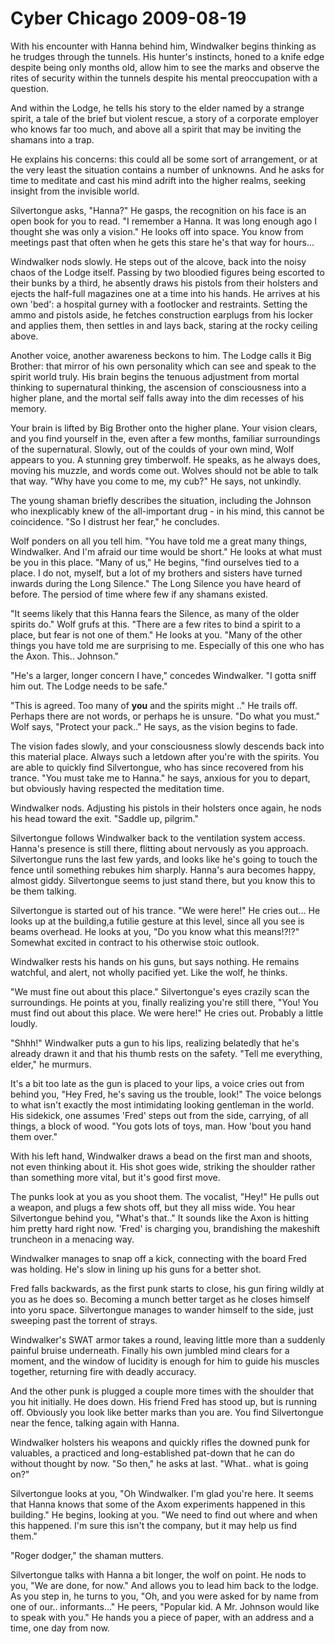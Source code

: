 <!-- TITLE: Cyber Chicago 2009-08-19 -->
<!-- SUBTITLE: A game log for Cyber Chicago -->

# Cyber Chicago 2009-08-19

With his encounter with Hanna behind him, Windwalker begins thinking as he trudges through the tunnels. His hunter's instincts, honed to a knife edge despite being only months old, allow him to see the marks and observe the rites of security within the tunnels despite his mental preoccupation with a question.

And within the Lodge, he tells his story to the elder named by a strange spirit, a tale of the brief but violent rescue, a story of a corporate employer who knows far too much, and above all a spirit that may be inviting the shamans into a trap.

He explains his concerns: this could all be some sort of arrangement, or at the very least the situation contains a number of unknowns. And he asks for time to meditate and cast his mind adrift into the higher realms, seeking insight from the invisible world.

Silvertongue asks, "Hanna?" He gasps, the recognition on his face is an open book for you to read. "I remember a Hanna. It was long enough ago I thought she was only a vision." He looks off into space. You know from meetings past that often when he gets this stare he's that way for hours...

Windwalker nods slowly. He steps out of the alcove, back into the noisy chaos of the Lodge itself. Passing by two bloodied figures being escorted to their bunks by a third, he absently draws his pistols from their holsters and ejects the half-full magazines one at a time into his hands. He arrives at his own 'bed': a hospital gurney with a footlocker and restraints. Setting the ammo and pistols aside, he fetches construction earplugs from his locker and applies them, then settles in and lays back, staring at the rocky ceiling above.

Another voice, another awareness beckons to him. The Lodge calls it Big Brother: that mirror of his own personality which can see and speak to the spirit world truly. His brain begins the tenuous adjustment from mortal thinking to supernatural thinking, the ascension of consciousness into a higher plane, and the mortal self falls away into the dim recesses of his memory.

Your brain is lifted by Big Brother onto the higher plane. Your vision clears, and you find yourself in the, even after a few months, familiar surroundings of the supernatural. Slowly, out of the coulds of your own mind, Wolf appears to you. A stunning grey timberwolf. He speaks, as he always does, moving his muzzle, and words come out. Wolves should not be able to talk that way. "Why have you come to me, my cub?" He says, not unkindly.

The young shaman briefly describes the situation, including the Johnson who inexplicably knew of the all-important drug - in his mind, this cannot be coincidence. "So I distrust her fear," he concludes.

Wolf ponders on all you tell him. "You have told me a great many things, Windwalker. And I'm afraid our time would be short." He looks at what must be you in this place. "Many of us," He begins, "find ourselves tied to a place. I do not, myself, but a lot of my brothers and sisters have turned inwards during the Long Silence." The Long Silence you have heard of before. The persiod of time where few if any shamans existed.

"It seems likely that this Hanna fears the Silence, as many of the older spirits do." Wolf grufs at this. "There are a few rites to bind a spirit to a place, but fear is not one of them." He looks at you. "Many of the other things you have told me are surprising to me. Especially of this one who has the Axon. This.. Johnson."

"He's a larger, longer concern I have," concedes Windwalker. "I gotta sniff him out. The Lodge needs to be safe."

"This is agreed. Too many of **you** and the spirits might .." He trails off. Perhaps there are not words, or perhaps he is unsure. "Do what you must." Wolf says, "Protect your pack.." He says, as the vision begins to fade.

The vision fades slowly, and your consciousness slowly descends back into this material place. Always such a letdown after you're with the spirits. You are able to quickly find Silvertongue, who has since recovered from his trance. "You must take me to Hanna." he says, anxious for you to depart, but obviously having respected the meditation time.

Windwalker nods. Adjusting his pistols in their holsters once again, he nods his head toward the exit. "Saddle up, pilgrim."

Silvertongue follows Windwalker back to the ventilation system access. Hanna's presence is still there, flitting about nervously as you approach. Silvertongue runs the last few yards, and looks like he's going to touch the fence until something rebukes him sharply. Hanna's aura becomes happy, almost giddy. Silvertongue seems to just stand there, but you know this to be them talking.

Silvertongue is started out of his trance. "We were here!" He cries out... He looks up at the building,a futilie gesture at this level, since all you see is beams overhead. He looks at you, "Do you know what this means!?!?" Somewhat excited in contract to his otherwise stoic outlook.

Windwalker rests his hands on his guns, but says nothing. He remains watchful, and alert, not wholly pacified yet. Like the wolf, he thinks.

"We must fine out about this place." Silvertongue's eyes crazily scan the surroundings. He points at you, finally realizing you're still there, "You! You must find out about this place. We were here!" He cries out. Probably a little loudly.

"Shhh!" Windwalker puts a gun to his lips, realizing belatedly that he's already drawn it and that his thumb rests on the safety. "Tell me everything, elder," he murmurs.

It's a bit too late as the gun is placed to your lips, a voice cries out from behind you, "Hey Fred, he's saving us the trouble, look!" The voice belongs to what isn't exactly the most intimidating looking gentleman in the world. His sidekick, one assumes 'Fred' steps out from the side, carrying, of all things, a block of wood. "You gots lots of toys, man. How 'bout you hand them over."

With his left hand, Windwalker draws a bead on the first man and shoots, not even thinking about it. His shot goes wide, striking the shoulder rather than something more vital, but it's good first move.

The punks look at you as you shoot them. The vocalist, "Hey!" He pulls out a weapon, and plugs a few shots off, but they all miss wide. You hear Silvertongue behind you, "What's that.." It sounds like the Axon is hitting him pretty hard right now. 'Fred' is charging you, brandishing the makeshift truncheon in a menacing way.

Windwalker manages to snap off a kick, connecting with the board Fred was holding. He's slow in lining up his guns for a better shot.

Fred falls backwards, as the first punk starts to close, his gun firing wildly at you as he does so. Becoming a munch better target as he closes himself into yoru space. Silvertongue manages to wander himself to the side, just sweeping past the torrent of strays.

Windwalker's SWAT armor takes a round, leaving little more than a suddenly painful bruise underneath. Finally his own jumbled mind clears for a moment, and the window of lucidity is enough for him to guide his muscles together, returning fire with deadly accuracy.

And the other punk is plugged a couple more times with the shoulder that you hit initially. He does down. His friend Fred has stood up, but is running off. Obviously you look like better marks than you are. You find Silvertongue near the fence, talking again with Hanna.

Windwalker holsters his weapons and quickly rifles the downed punk for valuables, a practiced and long-established pat-down that he can do without thought by now. "So then," he asks at last. "What.. what is going on?"

Silvertongue looks at you, "Oh Windwalker. I'm glad you're here. It seems that Hanna knows that some of the Axom experiments happened in this building." He begins, looking at you. "We need to find out where and when this happened. I'm sure this isn't the company, but it may help us find them."

"Roger dodger," the shaman mutters.

Silvertongue talks with Hanna a bit longer, the wolf on point. He nods to you, "We are done, for now." And allows you to lead him back to the lodge. As you step in, he turns to you, "Oh, and you were asked for by name from one of our.. informants..." He peers, "Popular kid. A Mr. Johnson would like to speak with you." He hands you a piece of paper, with an address and a time, one day from now.